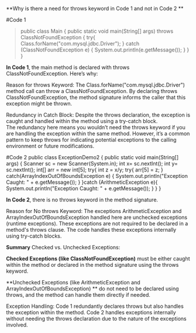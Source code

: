 **Why is there a need for throws keyword in Code 1 and not in Code 2 **

#Code 1
>public class Main {
>    public static void main(String[] args) throws ClassNotFoundException {
>        try{
>           Class.forName("com.mysql.jdbc.Driver");
>        } catch (ClassNotFoundException e) {
>           System.out.println(e.getMessage());
>        }
>    }
>}

**In Code 1**, the main method is declared with throws ClassNotFoundException. Here’s why:

Reason for throws Keyword: The Class.forName("com.mysql.jdbc.Driver") method call can throw a ClassNotFoundException. 
By declaring throws ClassNotFoundException, the method signature informs the caller that this exception might be thrown.

Redundancy in Catch Block: Despite the throws declaration, the exception is caught and handled within the method using a try-catch block. \
The redundancy here means you wouldn’t need the throws keyword if you are handling the exception within the same method. However, it’s a common pattern to keep throws for indicating potential exceptions to the calling environment or future modifications.


#Code 2
public class ExceptionDemo2 {
    public static void main(String[] args) {
        Scanner sc = new Scanner(System.in);
        int x= sc.nextInt();
        int y= sc.nextInt();
        int[] arr = new int[5];
        try{
            int z = x/y;
            try{
                arr[5] = z;
            } catch(ArrayIndexOutOfBoundsException e) {
                System.out.println("Exception Caught: " + e.getMessage());
            }
        }catch (ArithmeticException e){
            System.out.println("Exception Caught: " + e.getMessage());
        }
    }
}

**In Code 2**, there is no throws keyword in the method signature.

Reason for No throws Keyword: The exceptions ArithmeticException and ArrayIndexOutOfBoundsException handled here are unchecked exceptions (runtime exceptions). 
These exceptions are not required to be declared in a method's throws clause. 
The code handles these exceptions internally using try-catch blocks.


**Summary**
Checked vs. Unchecked Exceptions:

**Checked Exceptions (like ClassNotFoundException)**
must be either caught within the method or declared in the method signature using the throws keyword.

**Unchecked Exceptions (like ArithmeticException and ArrayIndexOutOfBoundsException) **
do not need to be declared using throws, and the method can handle them directly if needed.

Exception Handling: 
Code 1 redundantly declares throws but also handles the exception within the method. 
Code 2 handles exceptions internally without needing the throws declaration due to the nature of the exceptions involved.

